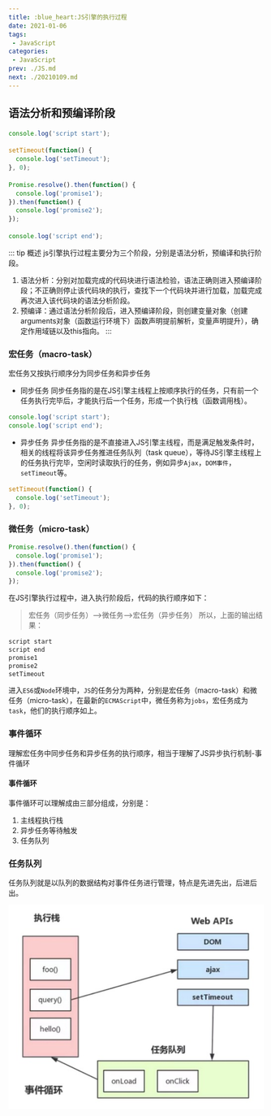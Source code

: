 ```yaml
---
title: :blue_heart:JS引擎的执行过程
date: 2021-01-06
tags:
 - JavaScript
categories: 
 - JavaScript
prev: ./JS.md
next: ./20210109.md
---
```

## 语法分析和预编译阶段
```JavaScript
console.log('script start');

setTimeout(function() {
  console.log('setTimeout');
}, 0);

Promise.resolve().then(function() {
  console.log('promise1');
}).then(function() {
  console.log('promise2');
});

console.log('script end');

```
::: tip 概述
js引擎执行过程主要分为三个阶段，分别是语法分析，预编译和执行阶段。
1. 语法分析：分别对加载完成的代码块进行语法检验，语法正确则进入预编译阶段；不正确则停止该代码块的执行，查找下一个代码块并进行加载，加载完成再次进入该代码块的语法分析阶段。
2. 预编译：通过语法分析阶段后，进入预编译阶段，则创建变量对象（创建arguments对象（函数运行环境下）函数声明提前解析，变量声明提升），确定作用域链以及this指向。
:::

### 宏任务（macro-task）
宏任务又按执行顺序分为同步任务和异步任务
- 同步任务
同步任务指的是在JS引擎主线程上按顺序执行的任务，只有前一个任务执行完毕后，才能执行后一个任务，形成一个执行栈（函数调用栈）。
```JavaScript
console.log('script start');
console.log('script end');
```
- 异步任务
异步任务指的是不直接进入JS引擎主线程，而是满足触发条件时，相关的线程将该异步任务推进任务队列（task queue），等待JS引擎主线程上的任务执行完毕，空闲时读取执行的任务，例如异步`Ajax`，`DOM事件`，`setTimeout`等。
```JavaScript
setTimeout(function() {
  console.log('setTimeout');
}, 0);
```
### 微任务（micro-task）
```JavaScript
Promise.resolve().then(function() {
  console.log('promise1');
}).then(function() {
  console.log('promise2');
});
```
在JS引擎执行过程中，进入执行阶段后，代码的执行顺序如下：
> 宏任务（同步任务）-->微任务-->宏任务（异步任务）
所以，上面的输出结果：
```
script start
script end
promise1
promise2
setTimeout
```
进入`ES6`或`Node`环境中，`JS`的任务分为两种，分别是宏任务（macro-task）和微任务（micro-task），在最新的`ECMAScript`中，微任务称为`jobs`，宏任务成为`task`，他们的执行顺序如上。

### 事件循环
理解宏任务中同步任务和异步任务的执行顺序，相当于理解了JS异步执行机制-事件循环
#### 事件循环
事件循环可以理解成由三部分组成，分别是：
1. 主线程执行栈
2. 异步任务等待触发
3. 任务队列

### 任务队列
任务队列就是以队列的数据结构对事件任务进行管理，特点是先进先出，后进后出。

![eventloop](./images/eventloop.jpeg)